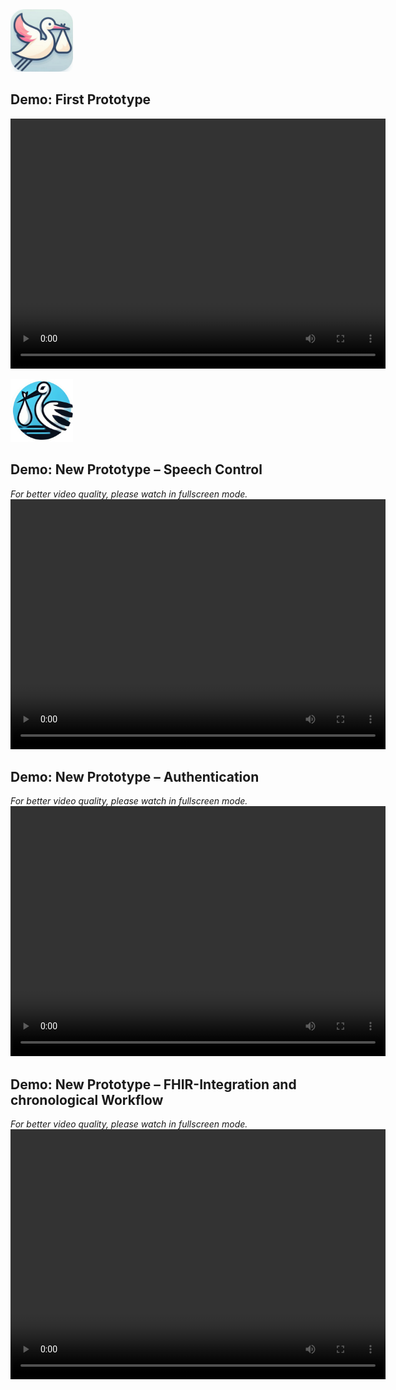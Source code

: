 <img src="assets/app_icon.png" alt="Old Logo.jpeg" width="100" height="100">

## Demo: First Prototype
<video src="assets/Storchreport_Demo.mp4" width="600" height="400" controls></video>

<img src="assets/Firmenlogo_ohne_Hintergrund.png" alt="New Logo.jpeg" width="100" height="100">

## Demo: New Prototype – Speech Control
*For better video quality, please watch in fullscreen mode.*  
<video src="assets/Storch_Report_Demo2.mp4" width="600" height="400" controls></video>

## Demo: New Prototype – Authentication  
*For better video quality, please watch in fullscreen mode.* 
<video src="assets/Storch_Report _Authentifizierung.mp4" width="600" height="400" controls></video>

## Demo: New Prototype – FHIR-Integration and chronological Workflow  
*For better video quality, please watch in fullscreen mode.* 
<video src="assets/fhir-integration.mp4" width="600" height="400" controls></video>

